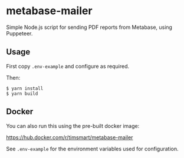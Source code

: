 # metabase-mailer

Simple Node.js script for sending PDF reports from Metabase, using Puppeteer.

## Usage

First copy `.env-example` and configure as required.

Then:

```
$ yarn install
$ yarn build
```

## Docker

You can also run this using the pre-built docker image:

https://hub.docker.com/r/timsmart/metabase-mailer

See `.env-example` for the environment variables used for configuration.
